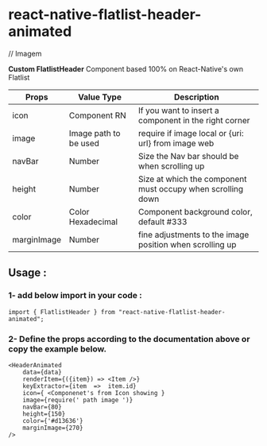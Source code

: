 # react-native-flatlist-header-animated

// Imagem

**Custom FlatlistHeader**
Component based 100% on React-Native's own Flatlist

| Props | Value Type | Description |
|--|--|--|
| icon | Component RN | If you want to insert a component in the right corner |
| image | Image path to be used | require if image local or {uri: url} from image web |
| navBar | Number | Size the Nav bar should be when scrolling up |
| height | Number | Size at which the component must occupy when scrolling down  |
| color | Color Hexadecimal | Component background color, default #333 |
| marginImage | Number | fine adjustments to the image position when scrolling up |

## Usage :
### 1- add below import in your code :
    import { FlatlistHeader } from "react-native-flatlist-header-animated";
### 2- Define the props according to the documentation above or copy the example below.

    <HeaderAnimated
    	data={data}
    	renderItem={({item}) => <Item />}
    	keyExtractor={item  =>  item.id}
    	icon={ <Componenet's from Icon showing }
    	image={require(' path image ')}
    	navBar={80}
    	height={150}
    	color={'#d13636'}
    	marginImage={270}
    />
